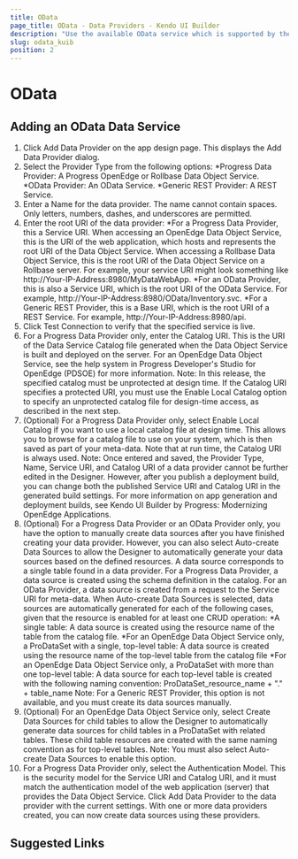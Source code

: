 ```yaml
---
title: OData
page_title: OData - Data Providers - Kendo UI Builder
description: "Use the available OData service which is supported by the Kendo UI Builder tool for creating and managing Angular and AngularJS-based web applications."
slug: odata_kuib
position: 2
---
```


# OData

## Adding an OData Data Service

1. Click Add Data Provider on the app design page. This displays the Add Data Provider dialog.
2. Select the Provider Type from the following options:
*Progress Data Provider: A Progress OpenEdge or Rollbase Data Object Service.
*OData Provider: An OData Service.
*Generic REST Provider: A REST Service.
3. Enter a Name for the data provider. The name cannot contain spaces. Only letters, numbers, dashes, and underscores are permitted.
4. Enter the root URI of the data provider:
*For a Progress Data Provider, this a Service URI. When accessing an OpenEdge Data Object Service, this is the URI of the web application, which hosts and represents the root URI of the Data Object Service. When accessing a Rollbase Data Object Service, this is the root URI of the Data Object Service on a Rollbase server. For example, your service URI might look something like http://Your-IP-Address:8980/MyDataWebApp.
*For an OData Provider, this is also a Service URI, which is the root URI of the OData Service. For example, http://Your-IP-Address:8980/OData/Inventory.svc.
*For a Generic REST Provider, this is a Base URI, which is the root URI of a REST Service. For example, http://Your-IP-Address:8980/api.
5. Click Test Connection to verify that the specified service is live.
6. For a Progress Data Provider only, enter the Catalog URI. This is the URI of the Data Service Catalog file generated when the Data Object Service is built and deployed on the server. For an OpenEdge Data Object Service, see the help system in Progress Developer's Studio for OpenEdge (PDSOE) for more information.
Note: In this release, the specified catalog must be unprotected at design time. If the Catalog URI specifies a protected URI, you must use the Enable Local Catalog option to specify an unprotected catalog file for design-time access, as described in the next step.
7. (Optional) For a Progress Data Provider only, select Enable Local Catalog if you want to use a local catalog file at design time. This allows you to browse for a catalog file to use on your system, which is then saved as part of your meta-data. Note that at run time, the Catalog URI is always used.
Note: Once entered and saved, the Provider Type, Name, Service URI, and Catalog URI of a data provider cannot be further edited in the Designer. However, after you publish a deployment build, you can change both the published Service URI and Catalog URI in the generated build settings. For more information on app generation and deployment builds, see Kendo UI Builder by Progress: Modernizing OpenEdge Applications.
8. (Optional) For a Progress Data Provider or an OData Provider only, you have the option to manually create data sources after you have finished creating your data provider. However, you can also select Auto-create Data Sources to allow the Designer to automatically generate your data sources based on the defined resources. A data source corresponds to a single table found in a data provider. For a Progress Data Provider, a data source is created using the schema definition in the catalog. For an OData Provider, a data source is created from a request to the Service URI for meta-data. When Auto-create Data Sources is selected, data sources are automatically generated for each of the following cases, given that the resource is enabled for at least one CRUD operation:
*A single table: A data source is created using the resource name of the table from the catalog file.
*For an OpenEdge Data Object Service only, a ProDataSet with a single, top-level table: A data source is created using the resource name of the top-level table from the catalog file
*For an OpenEdge Data Object Service only, a ProDataSet with more than one top-level table: A data source for each top-level table is created with the following naming convention: ProDataSet_resource_name + "." + table_name
Note: For a Generic REST Provider, this option is not available, and you must create its data sources manually.
9. (Optional) For an OpenEdge Data Object Service only, select Create Data Sources for child tables to allow the Designer to automatically generate data sources for child tables in a ProDataSet with related tables. These child table resources are created with the same naming convention as for top-level tables.
Note: You must also select Auto-create Data Sources to enable this option.
10. For a Progress Data Provider only, select the Authentication Model. This is the security model for the Service URI and Catalog URI, and it must match the authentication model of the web application (server) that provides the Data Object Service.
Click Add Data Provider to the data provider with the current settings. With one or more data providers created, you can now create data sources using these providers.


## Suggested Links
